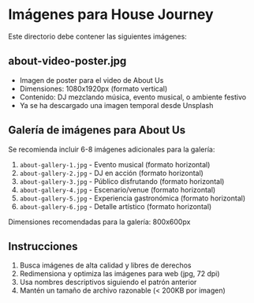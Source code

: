 # Imágenes para House Journey

Este directorio debe contener las siguientes imágenes:

## about-video-poster.jpg
- Imagen de poster para el video de About Us
- Dimensiones: 1080x1920px (formato vertical)
- Contenido: DJ mezclando música, evento musical, o ambiente festivo
- Ya se ha descargado una imagen temporal desde Unsplash

## Galería de imágenes para About Us
Se recomienda incluir 6-8 imágenes adicionales para la galería:

1. `about-gallery-1.jpg` - Evento musical (formato horizontal)
2. `about-gallery-2.jpg` - DJ en acción (formato horizontal)
3. `about-gallery-3.jpg` - Público disfrutando (formato horizontal)
4. `about-gallery-4.jpg` - Escenario/venue (formato horizontal)
5. `about-gallery-5.jpg` - Experiencia gastronómica (formato horizontal)
6. `about-gallery-6.jpg` - Detalle artístico (formato horizontal)

Dimensiones recomendadas para la galería: 800x600px

## Instrucciones
1. Busca imágenes de alta calidad y libres de derechos
2. Redimensiona y optimiza las imágenes para web (jpg, 72 dpi)
3. Usa nombres descriptivos siguiendo el patrón anterior
4. Mantén un tamaño de archivo razonable (< 200KB por imagen) 